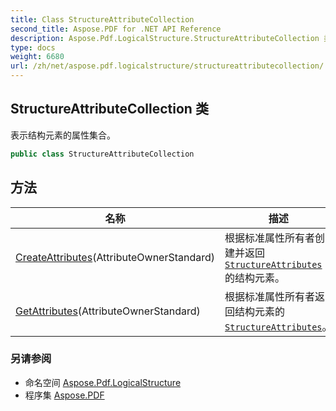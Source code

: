 ```yaml
---
title: Class StructureAttributeCollection
second_title: Aspose.PDF for .NET API Reference
description: Aspose.Pdf.LogicalStructure.StructureAttributeCollection 类。表示结构元素的属性集合
type: docs
weight: 6680
url: /zh/net/aspose.pdf.logicalstructure/structureattributecollection/
---
```

## StructureAttributeCollection 类

表示结构元素的属性集合。

```csharp
public class StructureAttributeCollection
```

## 方法

| 名称 | 描述 |
| --- | --- |
| [CreateAttributes](../../aspose.pdf.logicalstructure/structureattributecollection/createattributes/)(AttributeOwnerStandard) | 根据标准属性所有者创建并返回 [`StructureAttributes`](../structureattributes/) 的结构元素。 |
| [GetAttributes](../../aspose.pdf.logicalstructure/structureattributecollection/getattributes/)(AttributeOwnerStandard) | 根据标准属性所有者返回结构元素的 [`StructureAttributes`](../structureattributes/)。 |

### 另请参阅

* 命名空间 [Aspose.Pdf.LogicalStructure](../../aspose.pdf.logicalstructure/)
* 程序集 [Aspose.PDF](../../)
